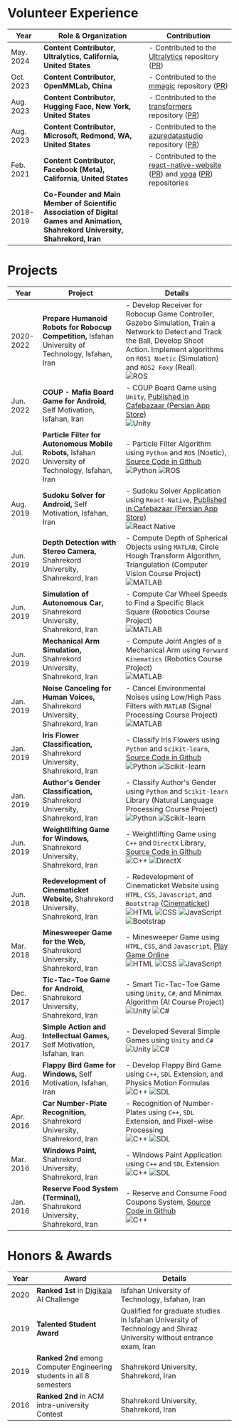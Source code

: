# Volunteer Experience

| **Year**      | **Role & Organization**                                            | **Contribution**                                                                                                                                                                                               |
|---------------|--------------------------------------------------------------------|----------------------------------------------------------------------------------------------------------------------------------------------------------------------------------------------------------------|
| May. 2024     | **Content Contributor, Ultralytics, California, United States**    | - Contributed to the [Ultralytics](https://github.com/ultralytics/ultralytics/blob/main/docs/en/guides/triton-inference-server.md) repository ([PR](https://github.com/ultralytics/ultralytics/pull/13149))     |
| Oct. 2023     | **Content Contributor, OpenMMLab, China**                          | - Contributed to the [mmagic](https://github.com/open-mmlab/mmagic/blob/main/README.md) repository ([PR](https://github.com/open-mmlab/mmagic/pull/2048))                                                       |
| Aug. 2023     | **Content Contributor, Hugging Face, New York, United States**     | - Contributed to the [transformers](https://github.com/huggingface/transformers/blob/main/docs/source/en/tasks/semantic_segmentation.md) repository ([PR](https://github.com/huggingface/transformers/pull/25483))|
| Aug. 2023     | **Content Contributor, Microsoft, Redmond, WA, United States**     | - Contributed to the [azuredatastudio](https://github.com/microsoft/azuredatastudio/blob/main/README.md) repository ([PR](https://github.com/microsoft/azuredatastudio/pull/24136))                            |
| Feb. 2021     | **Content Contributor, Facebook (Meta), California, United States**| - Contributed to the [react-native-website](https://github.com/facebook/react-native-website/blob/main/docs/flexbox.md) ([PR](https://github.com/facebook/react-native-website/pull/2510)) and [yoga](https://github.com/facebook/yoga/blob/main/website/contents/properties/flex.md) ([PR](https://github.com/facebook/yoga/pull/1118)) repositories |
| 2018-2019     | **Co-Founder and Main Member of Scientific Association of Digital Games and Animation, Shahrekord University, Shahrekord, Iran** | |

# Projects

| **Year**      | **Project**                                                                                           | **Details**                                                                                                                               |
|---------------|-------------------------------------------------------------------------------------------------------|-------------------------------------------------------------------------------------------------------------------------------------------|
| 2020-2022     | **Prepare Humanoid Robots for Robocup Competition,** Isfahan University of Technology, Isfahan, Iran   | - Develop Receiver for Robocup Game Controller, Gazebo Simulation, Train a Network to Detect and Track the Ball, Develop Shoot Action. Implement algorithms on `ROS1 Noetic` (Simulation) and `ROS2 Foxy` (Real). <br> ![ROS](https://img.shields.io/badge/ROS-22314E?style=for-the-badge&logo=ros&logoColor=white) |
| Jun. 2022     | **COUP - Mafia Board Game for Android,** Self Motivation, Isfahan, Iran                                | - COUP Board Game using `Unity`, [Published in Cafebazaar (Persian App Store)](https://cafebazaar.ir/app/com.EzE.COUP) <br> ![Unity](https://img.shields.io/badge/Unity-000000?style=for-the-badge&logo=unity&logoColor=white) |
| Jul. 2020     | **Particle Filter for Autonomous Mobile Robots,** Isfahan University of Technology, Isfahan, Iran      | - Particle Filter Algorithm using `Python` and `ROS` (Noetic), [Source Code in Github](https://github.com/eze1376/Particle_filter) <br> ![Python](https://img.shields.io/badge/Python-3776AB?style=for-the-badge&logo=python&logoColor=white) ![ROS](https://img.shields.io/badge/ROS-22314E?style=for-the-badge&logo=ros&logoColor=white) |
| Aug. 2019     | **Sudoku Solver for Android,** Self Motivation, Isfahan, Iran                                          | - Sudoku Solver Application using `React-Native`, [Published in Cafebazaar (Persian App Store)](https://cafebazaar.ir/app/com.sudoku) <br> ![React Native](https://img.shields.io/badge/React_Native-20232A?style=for-the-badge&logo=react&logoColor=61DAFB) |
| Jun. 2019     | **Depth Detection with Stereo Camera,** Shahrekord University, Shahrekord, Iran                        | - Compute Depth of Spherical Objects using `MATLAB`, Circle Hough Transform Algorithm, Triangulation (Computer Vision Course Project) <br> ![MATLAB](https://img.shields.io/badge/MATLAB-0076A8?style=for-the-badge&logo=mathworks&logoColor=white) |
| Jun. 2019     | **Simulation of Autonomous Car,** Shahrekord University, Shahrekord, Iran                              | - Compute Car Wheel Speeds to Find a Specific Black Square (Robotics Course Project) <br> ![MATLAB](https://img.shields.io/badge/MATLAB-0076A8?style=for-the-badge&logo=mathworks&logoColor=white) |
| Jun. 2019     | **Mechanical Arm Simulation,** Shahrekord University, Shahrekord, Iran                                 | - Compute Joint Angles of a Mechanical Arm using `Forward Kinematics` (Robotics Course Project) <br> ![MATLAB](https://img.shields.io/badge/MATLAB-0076A8?style=for-the-badge&logo=mathworks&logoColor=white) |
| Jan. 2019     | **Noise Canceling for Human Voices,** Shahrekord University, Shahrekord, Iran                          | - Cancel Environmental Noises using Low/High Pass Filters with `MATLAB` (Signal Processing Course Project) <br> ![MATLAB](https://img.shields.io/badge/MATLAB-0076A8?style=for-the-badge&logo=mathworks&logoColor=white) |
| Jan. 2019     | **Iris Flower Classification,** Shahrekord University, Shahrekord, Iran                                | - Classify Iris Flowers using `Python` and `Scikit-learn`, [Source Code in Github](https://github.com/eze1376/Iris_Classification) <br> ![Python](https://img.shields.io/badge/Python-3776AB?style=for-the-badge&logo=python&logoColor=white) ![Scikit-learn](https://img.shields.io/badge/Scikit--learn-F7931E?style=for-the-badge&logo=scikit-learn&logoColor=white) |
| Jan. 2019     | **Author's Gender Classification,** Shahrekord University, Shahrekord, Iran                            | - Classify Author's Gender using `Python` and `Scikit-learn` Library (Natural Language Processing Course Project) <br> ![Python](https://img.shields.io/badge/Python-3776AB?style=for-the-badge&logo=python&logoColor=white) ![Scikit-learn](https://img.shields.io/badge/Scikit--learn-F7931E?style=for-the-badge&logo=scikit-learn&logoColor=white) |
| Jun. 2019     | **Weightlifting Game for Windows,** Shahrekord University, Shahrekord, Iran                            | - Weightlifting Game using `C++` and `DirectX` Library, [Source Code in Github](https://github.com/eze1376/Weightlifting_Game_DirectX) <br> ![C++](https://img.shields.io/badge/C%2B%2B-00599C?style=for-the-badge&logo=c%2B%2B&logoColor=white) ![DirectX](https://img.shields.io/badge/DirectX-00599C?style=for-the-badge&logo=directx&logoColor=white) |
| Jun. 2018     | **Redevelopment of Cinematicket Website,** Shahrekord University, Shahrekord, Iran                     | - Redevelopment of Cinematicket Website using `HTML`, `CSS`, `Javascript`, and `Bootstrap` ([Cinematicket](https://cinematicket.org/)) <br> ![HTML](https://img.shields.io/badge/HTML5-E34F26?style=for-the-badge&logo=html5&logoColor=white) ![CSS](https://img.shields.io/badge/CSS3-1572B6?style=for-the-badge&logo=css3&logoColor=white) ![JavaScript](https://img.shields.io/badge/JavaScript-F7DF1E?style=for-the-badge&logo=javascript&logoColor=black) ![Bootstrap](https://img.shields.io/badge/Bootstrap-563D7C?style=for-the-badge&logo=bootstrap&logoColor=white) |
| Mar. 2018     | **Minesweeper Game for the Web,** Shahrekord University, Shahrekord, Iran                              | - Minesweeper Game using `HTML`, `CSS`, and `Javascript`, [Play Game Online](https://eze1376.github.io/Htmls/FindTheMine.html) <br> ![HTML](https://img.shields.io/badge/HTML5-E34F26?style=for-the-badge&logo=html5&logoColor=white) ![CSS](https://img.shields.io/badge/CSS3-1572B6?style=for-the-badge&logo=css3&logoColor=white) ![JavaScript](https://img.shields.io/badge/JavaScript-F7DF1E?style=for-the-badge&logo=javascript&logoColor=black) |
| Dec. 2017     | **Tic-Tac-Toe Game for Android,** Shahrekord University, Shahrekord, Iran                              | - Smart Tic-Tac-Toe Game using `Unity`, `C#`, and Minimax Algorithm (AI Course Project) <br> ![Unity](https://img.shields.io/badge/Unity-000000?style=for-the-badge&logo=unity&logoColor=white) ![C#](https://img.shields.io/badge/C%23-239120?style=for-the-badge&logo=c-sharp&logoColor=white) |
| Aug. 2017     | **Simple Action and Intellectual Games,** Self Motivation, Isfahan, Iran                               | - Developed Several Simple Games using `Unity` and `C#` <br> ![Unity](https://img.shields.io/badge/Unity-000000?style=for-the-badge&logo=unity&logoColor=white) ![C#](https://img.shields.io/badge/C%23-239120?style=for-the-badge&logo=c-sharp&logoColor=white) |
| Aug. 2016     | **Flappy Bird Game for Windows,** Self Motivation, Isfahan, Iran                                       | - Develop Flappy Bird Game using `C++`, `SDL` Extension, and Physics Motion Formulas <br> ![C++](https://img.shields.io/badge/C%2B%2B-00599C?style=for-the-badge&logo=c%2B%2B&logoColor=white) ![SDL](https://img.shields.io/badge/SDL-033A42?style=for-the-badge&logo=sdl&logoColor=white) |
| Apr. 2016     | **Car Number-Plate Recognition,** Shahrekord University, Shahrekord, Iran                              | - Recognition of Number-Plates using `C++`, `SDL` Extension, and Pixel-wise Processing <br> ![C++](https://img.shields.io/badge/C%2B%2B-00599C?style=for-the-badge&logo=c%2B%2B&logoColor=white) ![SDL](https://img.shields.io/badge/SDL-033A42?style=for-the-badge&logo=sdl&logoColor=white) |
| Mar. 2016     | **Windows Paint,** Shahrekord University, Shahrekord, Iran                                             | - Windows Paint Application using `C++` and `SDL` Extension <br> ![C++](https://img.shields.io/badge/C%2B%2B-00599C?style=for-the-badge&logo=c%2B%2B&logoColor=white) ![SDL](https://img.shields.io/badge/SDL-033A42?style=for-the-badge&logo=sdl&logoColor=white) |
| Jan. 2016     | **Reserve Food System (Terminal),** Shahrekord University, Shahrekord, Iran                            | - Reserve and Consume Food Coupons System, [Source Code in Github](https://github.com/eze1376/ReserveFoodService) <br> ![C++](https://img.shields.io/badge/C%2B%2B-00599C?style=for-the-badge&logo=c%2B%2B&logoColor=white) |

# Honors & Awards

| **Year** | **Award**                                                                                               | **Details**                                                                                                             |
|----------|---------------------------------------------------------------------------------------------------------|-----------------------------------------------------------------------------------------------------------------------|
| 2020     | **Ranked 1st** in [Digikala](https://www.digikala.com/) AI Challenge               | Isfahan University of Technology, Isfahan, Iran                                                                     |
| 2019     | **Talented Student Award**                                                                              | Qualified for graduate studies in Isfahan University of Technology and Shiraz University without entrance exam, Iran  |
| 2019     | **Ranked 2nd** among Computer Engineering students in all 8 semesters              | Shahrekord University, Shahrekord, Iran                                                                              |
| 2016     | **Ranked 2nd** in ACM intra-university Contest                                      | Shahrekord University, Shahrekord, Iran                                                                              |
